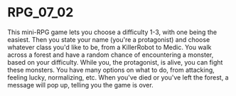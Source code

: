 # RPG_07_02

This mini-RPG game lets you choose a difficulty 1-3, with one being the easiest. Then you state your name (you're a protagonist) and choose whatever class you'd like to be, from a KillerRobot to Medic. You walk across a forest and have a random chance of encountering a monster, based on your difficulty. While you, the protagonist, is alive, you can fight these monsters. You have many options on what to do, from attacking, feeling lucky, normalizing, etc. When you've died or you've left the forest, a message will pop up, telling you the game is over. 
